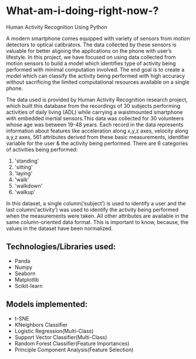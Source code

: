 # What-am-i-doing-right-now-?

Human Activity Recognition Using Python

A modern smartphone comes equipped with variety of sensors from motion detectors to optical calibrators. The data collected by these sensors is valuable for better aligning the applications on the phone with user’s lifestyle. In this project, we have focused on using data collected from motion sensors to build a model which identifies type of activity being performed with minimal computation involved. The end goal is to create a model which can classify the activity being performed with high accuracy without sacrificing the limited computational resources available on a single phone.

The data used is provided by Human Activity Recognition research project, which built this database from the recordings of 30 subjects performing activities of daily living (ADL) while carrying a waistmounted smartphone with embedded inertial sensors.This data was collected for 30 volunteers whose age was between 19-48 years. Each record in the data represents information about features like acceleration along x,y,z axes, velocity along a,y,z axes, 561 attributes derived from these basic measurements, identifier variable for the user & the activity being performed. There are 6 categories of activities being performed: 

1. 'standing' 
2. 'sitting' 
3. 'laying' 
4. 'walk' 
5. 'walkdown' 
6. 'walkup'  

In this dataset, a single column(‘subject’) is used to identify a user and the last column(‘activity’) was used to identify the activity being performed when the measurements were taken. All other attributes are available in the same column-oriented data format. This is important to know, because, the values in the dataset have been normalized. 

## Technologies/Libraries used:
* Panda
* Numpy
* Seaborn
* Matplotlib
* Scikit-learn

## Models implemented:
* t-SNE
* KNeighbors Classifier
* Logistic Regression(Multi-Class)
* Support Vector Classifier(Multi-Class)
* Random Forest Classifier(Feature Importances)
* Principle Component Analysis(Feature Selection)
